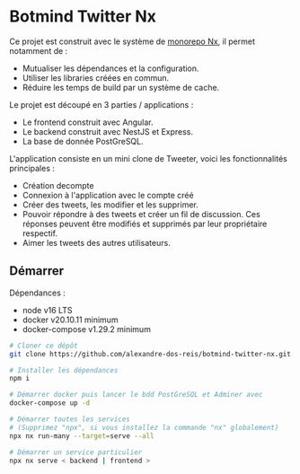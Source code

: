 # Botmind Twitter Nx

Ce projet est construit avec le système de [monorepo Nx](https://nx.dev/guides/why-monorepos), il permet notamment de :
 - Mutualiser les dépendances et la configuration.
 - Utiliser les libraries créées en commun.
 - Réduire les temps de build par un système de cache.

Le projet est découpé en 3 parties / applications :

- Le frontend construit avec Angular.
- Le backend construit avec NestJS et Express.
- La base de donnée PostGreSQL.

L'application consiste en un mini clone de Tweeter, voici les fonctionnalités principales :

- Création decompte
- Connexion à l'application avec le compte créé
- Créer des tweets, les modifier et les supprimer.
- Pouvoir répondre à des tweets et créer un fil de discussion. Ces réponses peuvent être modifiés et supprimés par leur propriétaire respectif.
- Aimer les tweets des autres utilisateurs.

## Démarrer

Dépendances :

- node v16 LTS
- docker v20.10.11 minimum
- docker-compose v1.29.2 minimum

```bash
# Cloner ce dépôt
git clone https://github.com/alexandre-dos-reis/botmind-twitter-nx.git

# Installer les dépendances
npm i

# Démarrer docker puis lancer le bdd PostGreSQL et Adminer avec
docker-compose up -d

# Démarrer toutes les services 
# (Supprimez "npx", si vous installez la commande "nx" globalement)
npx nx run-many --target=serve --all

# Démarrer un service particulier
npx nx serve < backend | frontend >
```